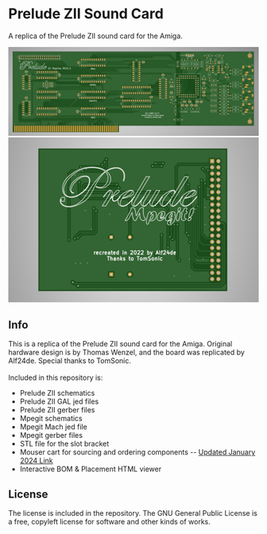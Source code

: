 # Prelude ZII Sound Card
A replica of the Prelude ZII sound card for the Amiga.

![pic1](prelude-front.png)
\
![pic2](back-mpegit.png)

## Info
This is a replica of the Prelude ZII sound card for the Amiga. Original hardware design is by Thomas Wenzel, and the board was replicated by Alf24de. Special thanks to TomSonic.
\
\
Included in this repository is:
* Prelude ZII schematics
* Prelude ZII GAL jed files
* Prelude ZII gerber files
* Mpegit schematics
* Mpegit Mach jed file
* Mpegit gerber files
* STL file for the slot bracket
* Mouser cart for sourcing and ordering components -- [Updated January 2024 Link](https://www.mouser.com/ProjectManager/ProjectDetail.aspx?AccessID=4ca2728ed7)
* Interactive BOM & Placement HTML viewer

## License
The license is included in the repository. The GNU General Public License is a free, copyleft license for software and other kinds of works.
